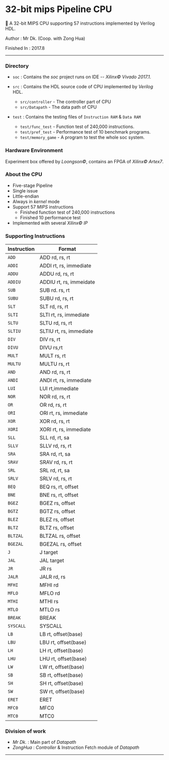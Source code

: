# 32-bit mips Pipeline CPU

🔌 A 32-bit MIPS CPU supporting 57 instructions implemented by Verilog HDL. 

Author : Mr Dk. (Coop. with Zong Hua)

Finished In : 2017.8

---

### Directory

* `soc` : Contains the _soc_ project runs on IDE -- _Xilinx&copy; Vivado 2017.1_.

* `src` : Contains the HDL source code of CPU implemented by _Verilog_ HDL.
  * `src/controller` - The controller part of CPU
  * `src/Datapath` - The data path of CPU

* `test` : Contains the testing files of `Instruction RAM` & `Data RAM`
  * `test/func_test` - Function test of 240,000 instructions.
  * `test/pref_test` - Performance test of 10 benchmark programs.
  * `test/memory_game` - A program to test the whole soc system.

### Hardware Environment

Experiment box offered by _Loongson&copy;_, contains an FPGA of _Xilinx&copy; Artex7_.

### About the CPU

* Five-stage Pipeline
* Single issue
* Little-endian
* Always in _kernel_ mode
* Support 57 _MIPS_ instructions
  * Finished function test of 240,000 instructions
  * Finished 10 performance test
* Implemented with several _Xilinx&copy; IP_

### Supporting Instructions

| Instruction | Format                  |
| ----------- | ----------------------- |
| `ADD`       | ADD rd, rs, rt          |
| `ADDI`      | ADDI rt, rs, immediate  |
| `ADDU`      | ADDU rd, rs, rt         |
| `ADDIU`     | ADDIU rt, rs, immeidate |
| `SUB`       | SUB rd. rs, rt          |
| `SUBU`      | SUBU rd, rs, rt         |
| `SLT`       | SLT rd, rs, rt          |
| `SLTI`      | SLTI rt, rs, immediate  |
| `SLTU`      | SLTU rd, rs, rt         |
| `SLTIU`     | SLTIU rt, rs, immediate |
| `DIV`       | DIV rs, rt              |
| `DIVU`      | DIVU rs,rt              |
| `MULT`      | MULT rs, rt             |
| `MULTU`     | MULTU rs, rt            |
| `AND`       | AND rd, rs, rt          |
| `ANDI`      | ANDI rt, rs, immediate  |
| `LUI`       | LUI rt,immediate        |
| `NOR`       | NOR rd, rs, rt          |
| `OR`        | OR rd, rs, rt           |
| `ORI`       | ORI rt, rs, immediate   |
| `XOR`       | XOR rd, rs, rt          |
| `XORI`      | XORI rt, rs, immediate  |
| `SLL`       | SLL rd, rt, sa          |
| `SLLV`      | SLLV rd, rs, rt         |
| `SRA`       | SRA rd, rt, sa          |
| `SRAV`      | SRAV rd, rs, rt         |
| `SRL`       | SRL rd, rt, sa          |
| `SRLV`      | SRLV rd, rs, rt         |
| `BEQ`       | BEQ rs, rt, offset      |
| `BNE`       | BNE rs, rt, offset      |
| `BGEZ`      | BGEZ rs, offset         |
| `BGTZ`      | BGTZ rs, offset         |
| `BLEZ`      | BLEZ rs, offset         |
| `BLTZ`      | BLTZ rs, offset         |
| `BLTZAL`    | BLTZAL rs, offset       |
| `BGEZAL`    | BGEZAL rs, offset       |
| `J`         | J target                |
| `JAL`       | JAL target              |
| `JR`        | JR rs                   |
| `JALR`      | JALR rd, rs             |
| `MFHI`      | MFHI rd                 |
| `MFLO`      | MFLO rd                 |
| `MTHI`      | MTHI rs                 |
| `MTLO`      | MTLO rs                 |
| `BREAK`     | BREAK                   |
| `SYSCALL`   | SYSCALL                 |
| `LB`        | LB rt, offset(base)     |
| `LBU`       | LBU rt, offset(base)    |
| `LH`        | LH rt, offset(base)     |
| `LHU`       | LHU rt, offset(base)    |
| `LW`        | LW rt, offset(base)     |
| `SB`        | SB rt, offset(base)     |
| `SH`        | SH rt, offset(base)     |
| `SW`        | SW rt, offset(base)     |
| `ERET`      | ERET                    |
| `MFC0`      | MFC0                    |
| `MTC0`      | MTC0                    |

### Division of work

- _Mr Dk._ : Main part of _Datapath_
- _ZongHua_ : _Controller_ & Instruction Fetch module of _Datapath_

---

